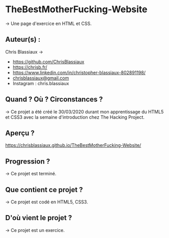 # TheBestMotherFucking-Website

→ Une page d'exercice en HTML et CSS. 

## Auteur(s) : 

Chris Blassiaux → 
- https://github.com/ChrisBlassiaux 
- https://chrisb.fr/ 
- https://www.linkedin.com/in/christopher-blassiaux-802891198/ 
- chrisblassiaux@gmail.com
- Instagram : chris.blassiaux 

## Quand ? Où ? Circonstances ?

→ Ce projet a été créé le 30/03/2020 durant mon apprentissage du HTML5 et CSS3 avec la semaine d'introduction chez The Hacking Project.

## Aperçu ?

https://chrisblassiaux.github.io/TheBestMotherFucking-Website/ 

## Progression ?

→ Ce projet est terminé. 

## Que contient ce projet ?

→ Ce projet est codé en HTML5, CSS3.

## D'où vient le projet ?

→ Ce projet est un exercice.


